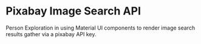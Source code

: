 # Pixabay Image Search API

Person Exploration in using Material UI components to render image search results gather via a pixabay API key.
